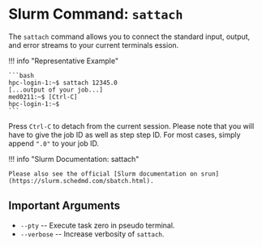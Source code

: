# Slurm Command: `sattach`

The `sattach` command allows you to connect the standard input, output, and error streams to your current terminals ession.

!!! info "Representative Example"

    ```bash
    hpc-login-1:~$ sattach 12345.0
    [...output of your job...]
    med0211:~$ [Ctrl-C]
    hpc-login-1:~$
    ```

Press `Ctrl-C` to detach from the current session.
Please note that you will have to give the job ID as well as step step ID.
For most cases, simply append `".0"` to your job ID.

!!! info "Slurm Documentation: sattach"

    Please also see the official [Slurm documentation on srun](https://slurm.schedmd.com/sbatch.html).

## Important Arguments

- `--pty`
    -- Execute task zero in pseudo terminal.
- `--verbose`
    -- Increase verbosity of `sattach`.
